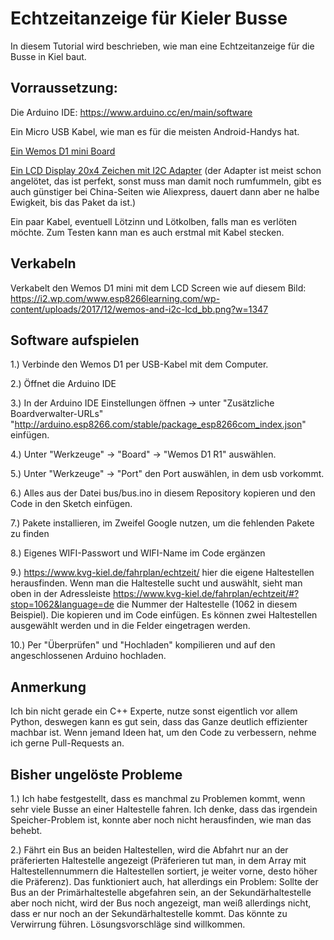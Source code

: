 # Echtzeitanzeige für Kieler Busse

In diesem Tutorial wird beschrieben, wie man eine Echtzeitanzeige für die Busse in Kiel baut.

## Vorraussetzung:
Die Arduino IDE: https://www.arduino.cc/en/main/software

Ein Micro USB Kabel, wie man es für die meisten Android-Handys hat.

[Ein Wemos D1 mini Board](https://www.amazon.de/Ferrell-D1-Mini-ESP8266-NodeMcu/dp/B00A3PHBB8/ref=asc_df_B00A3PHBB8/?tag=googshopde-21&linkCode=df0&hvadid=309904068239&hvpos=1o1&hvnetw=g&hvrand=5184402880504239967&hvpone=&hvptwo=&hvqmt=&hvdev=c&hvdvcmdl=&hvlocint=&hvlocphy=9060698&hvtargid=pla-562155174651&psc=1&th=1&psc=1&tag=&ref=&adgrpid=67371909331&hvpone=&hvptwo=&hvadid=309904068239&hvpos=1o1&hvnetw=g&hvrand=5184402880504239967&hvqmt=&hvdev=c&hvdvcmdl=&hvlocint=&hvlocphy=9060698&hvtargid=pla-562155174651)

[Ein LCD Display 20x4 Zeichen mit I2C Adapter](https://www.amazon.de/SunFounder-Interface-Backlight-Raspberry-MEGA2560/dp/B07MZ2JQ5V/ref=pd_sbs_147_t_1/258-3447105-5599544?_encoding=UTF8&pd_rd_i=B07MZ2JQ5V&pd_rd_r=cb467a2c-a391-4997-8977-37b359cd7347&pd_rd_w=L30VE&pd_rd_wg=PN0za&pf_rd_p=a2f6bca6-dcb1-4822-8e28-66b64b37970e&pf_rd_r=229BJ95GYK8PBXCZHBRA&psc=1&refRID=229BJ95GYK8PBXCZHBRA) (der Adapter ist meist schon angelötet, das ist perfekt, sonst muss man damit noch rumfummeln, gibt es auch günstiger bei China-Seiten wie Aliexpress, dauert dann aber ne halbe Ewigkeit, bis das Paket da ist.)

Ein paar Kabel, eventuell Lötzinn und Lötkolben, falls man es verlöten möchte. Zum Testen kann man es auch erstmal mit Kabel stecken.

## Verkabeln
Verkabelt den Wemos D1 mini mit dem LCD Screen wie auf diesem Bild: https://i2.wp.com/www.esp8266learning.com/wp-content/uploads/2017/12/wemos-and-i2c-lcd_bb.png?w=1347

## Software aufspielen
1.) Verbinde den Wemos D1 per USB-Kabel mit dem Computer.

2.) Öffnet die Arduino IDE

3.) In der Arduino IDE Einstellungen öffnen -> unter "Zusätzliche Boardverwalter-URLs" "http://arduino.esp8266.com/stable/package_esp8266com_index.json" einfügen.

4.) Unter "Werkzeuge" -> "Board" -> "Wemos D1 R1" auswählen.

5.) Unter "Werkzeuge" -> "Port" den Port auswählen, in dem usb vorkommt.

6.) Alles aus der Datei bus/bus.ino in diesem Repository kopieren und den Code in den Sketch einfügen.

7.) Pakete installieren, im Zweifel Google nutzen, um die fehlenden Pakete zu finden

8.) Eigenes WIFI-Passwort und WIFI-Name im Code ergänzen

9.) https://www.kvg-kiel.de/fahrplan/echtzeit/ hier die eigene Haltestellen herausfinden. Wenn man die Haltestelle sucht und auswählt, sieht man oben in der Adressleiste https://www.kvg-kiel.de/fahrplan/echtzeit/#?stop=1062&language=de die Nummer der Haltestelle (1062 in diesem Beispiel). Die kopieren und im Code einfügen. Es können zwei Haltestellen ausgewählt werden und in die Felder eingetragen werden.

10.) Per "Überprüfen" und "Hochladen" kompilieren und auf den angeschlossenen Arduino hochladen.

## Anmerkung
Ich bin nicht gerade ein C++ Experte, nutze sonst eigentlich vor allem Python, deswegen kann es gut sein, dass das Ganze deutlich effizienter machbar ist. Wenn jemand Ideen hat, um den Code zu verbessern, nehme ich gerne Pull-Requests an. 

## Bisher ungelöste Probleme
1.) Ich habe festgestellt, dass es manchmal zu Problemen kommt, wenn sehr viele Busse an einer Haltestelle fahren. Ich denke, dass das irgendein Speicher-Problem ist, konnte aber noch nicht herausfinden, wie man das behebt. 

2.) Fährt ein Bus an beiden Haltestellen, wird die Abfahrt nur an der präferierten Haltestelle angezeigt (Präferieren tut man, in dem Array mit Haltestellennummern die Haltestellen sortiert, je weiter vorne, desto höher die Präferenz). Das funktioniert auch, hat allerdings ein Problem: Sollte der Bus an der Primärhaltestelle abgefahren sein, an der Sekundärhaltestelle aber noch nicht, wird der Bus noch angezeigt, man weiß allerdings nicht, dass er nur noch an der Sekundärhaltestelle kommt. Das könnte zu Verwirrung führen. Lösungsvorschläge sind willkommen.

